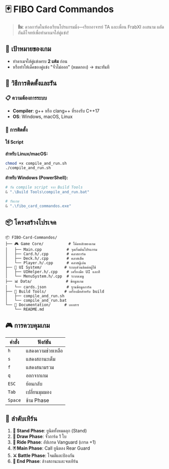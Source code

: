 # 🃏 FIBO Card Commandos

> **ธีม**: ดวลการ์ดในห้องเรียนโปรแกรมมิ่ง—เรียกอาจารย์ TA และเพื่อน FrabXI ลงสนาม ผลัดกันตีโจทย์เพื่อทำดาเมจใส่คู่แข่ง!

## 🎯 เป้าหมายของเกม

- ทำดาเมจใส่คู่แข่งครบ **2 แต้ม** ก่อน
- หรือทำให้เด็คของคู่แข่ง "จั่วไม่ออก" (หมดกอง) → ชนะทันที

## 🚀 วิธีการติดตั้งและรัน

### 📋 ความต้องการระบบ

- **Compiler**: g++ หรือ clang++ ที่รองรับ C++17
- **OS**: Windows, macOS, Linux

### 🔧 การติดตั้ง

#### ใช้ Script

**สำหรับ Linux/macOS:**

```bash
chmod +x compile_and_run.sh
./compile_and_run.sh
```

**สำหรับ Windows (PowerShell):**

```powershell
# รัน compile script จาก Build Tools
& ".\Build Tools\compile_and_run.bat"

# รันเกม
& ".\fibo_card_commandos.exe"
```

## 📦 โครงสร้างโปรเจค

```
📦 FIBO-Card-Commandos/
├── 🎮 Game Core/           # โค้ดหลักของเกม
│   ├── Main.cpp           # จุดเริ่มต้นโปรแกรม
│   ├── Card.h/.cpp        # คลาสการ์ด
│   ├── Deck.h/.cpp        # คลาสเด็ค
│   └── Player.h/.cpp      # คลาสผู้เล่น
├── 🎨 UI System/          # ระบบส่วนติดต่อผู้ใช้
│   ├── UIHelper.h/.cpp    # เครื่องมือ UI และสี
│   └── MenuSystem.h/.cpp  # ระบบเมนู
├── 📊 Data/               # ข้อมูลเกม
│   └── cards.json         # ฐานข้อมูลการ์ด
├── 🔧 Build Tools/        # เครื่องมือสำหรับ build
│   ├── compile_and_run.sh
│   └── compile_and_run.bat
└── 📖 Documentation/      # เอกสาร
    └── README.md
```

## 🎮 การควบคุมเกม

| คำสั่ง  | ฟังก์ชัน          |
| ------- | ----------------- |
| `h`     | แสดงความช่วยเหลือ |
| `s`     | แสดงสถานะเต็ม     |
| `f`     | แสดงสนามรวม       |
| `q`     | ออกจากเกม         |
| `ESC`   | ย้อนกลับ          |
| `Tab`   | เปลี่ยนมุมมอง     |
| `Space` | ข้าม Phase        |

## 🔄 ลำดับเทิร์น

1. **🏃 Stand Phase**: ยูนิตทั้งหมดลุก (Stand)
2. **📝 Draw Phase**: จั่วการ์ด 1 ใบ
3. **👑 Ride Phase**: อัปเกรด Vanguard (เกรด +1)
4. **🃏 Main Phase**: Call ยูนิตลง Rear Guard
5. **⚔️ Battle Phase**: โจมตีและป้องกัน
6. **🌙 End Phase**: ล้างสถานะและจบเทิร์น
